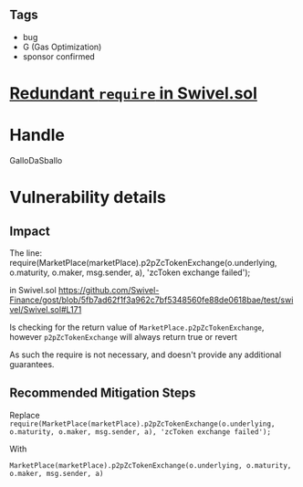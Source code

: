 ## Tags

- bug
- G (Gas Optimization)
- sponsor confirmed

# [Redundant `require` in Swivel.sol](https://github.com/code-423n4/2021-09-swivel-findings/issues/129) 

# Handle

GalloDaSballo


# Vulnerability details

## Impact
The line:
    require(MarketPlace(marketPlace).p2pZcTokenExchange(o.underlying, o.maturity, o.maker, msg.sender, a), 'zcToken exchange failed');

in Swivel.sol
https://github.com/Swivel-Finance/gost/blob/5fb7ad62f1f3a962c7bf5348560fe88de0618bae/test/swivel/Swivel.sol#L171

Is checking for the return value of `MarketPlace.p2pZcTokenExchange`, however `p2pZcTokenExchange` will always return true or revert

As such the require is not necessary, and doesn't provide any additional guarantees.

## Recommended Mitigation Steps

Replace
`
    require(MarketPlace(marketPlace).p2pZcTokenExchange(o.underlying, o.maturity, o.maker, msg.sender, a), 'zcToken exchange failed');
`

With

`
MarketPlace(marketPlace).p2pZcTokenExchange(o.underlying, o.maturity, o.maker, msg.sender, a)
`

